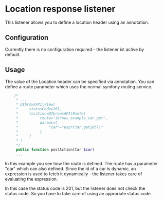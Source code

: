# Location response listener

This listener allows you to define a location header using an annotation. 

## Configuration

Currently there is no configuration required - the listener ist active by default.

## Usage

The value of the Location header can be specified via annotation. You can define a route parameter which
uses the normal symfony routing service.

```php
    /*
     * ...
     * @IbrowsAPI\View(
     *     statusCode=201,
     *     location=@IbrowsAPI\Route(
     *          route="ibrows_example_car_get",
     *          params={
     *              "car"="expr(car.getId())"
     *          }
     *     )
     * )
     */
     public function postAction(Car $car)
     ...
```

In this example you see how the route is defined. The route has a parameter "car" which can also defined. Since the
id of a car is dynamic, an expression is used to fetch it dynamically - the listener takes care of 
evaluating the expression.

In this case the status code is 201, but the listener does not check the status code. So you have to take care
of using an approriate status code.